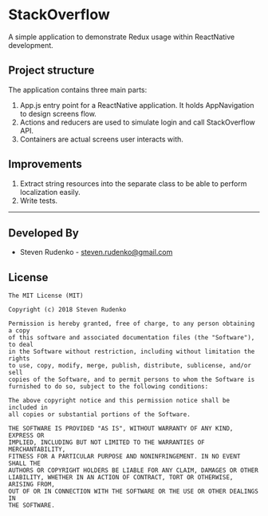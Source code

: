 StackOverflow
===================
A simple application to demonstrate Redux usage within ReactNative development.

## Project structure
The application contains three main parts:
1. App.js entry point for a ReactNative application. It holds AppNavigation to design screens flow.
2. Actions and reducers are used to simulate login and call StackOverflow API.
3.  Containers are actual screens user interacts with.

## Improvements
1. Extract string resources into the separate class to be able to perform localization easily.
2. Write tests.

-------------------------------------------------------------------------------

## Developed By

* Steven Rudenko - <steven.rudenko@gmail.com>

## License
```
The MIT License (MIT)

Copyright (c) 2018 Steven Rudenko

Permission is hereby granted, free of charge, to any person obtaining a copy
of this software and associated documentation files (the "Software"), to deal
in the Software without restriction, including without limitation the rights
to use, copy, modify, merge, publish, distribute, sublicense, and/or sell
copies of the Software, and to permit persons to whom the Software is
furnished to do so, subject to the following conditions:

The above copyright notice and this permission notice shall be included in
all copies or substantial portions of the Software.

THE SOFTWARE IS PROVIDED "AS IS", WITHOUT WARRANTY OF ANY KIND, EXPRESS OR
IMPLIED, INCLUDING BUT NOT LIMITED TO THE WARRANTIES OF MERCHANTABILITY,
FITNESS FOR A PARTICULAR PURPOSE AND NONINFRINGEMENT. IN NO EVENT SHALL THE
AUTHORS OR COPYRIGHT HOLDERS BE LIABLE FOR ANY CLAIM, DAMAGES OR OTHER
LIABILITY, WHETHER IN AN ACTION OF CONTRACT, TORT OR OTHERWISE, ARISING FROM,
OUT OF OR IN CONNECTION WITH THE SOFTWARE OR THE USE OR OTHER DEALINGS IN
THE SOFTWARE.
```
